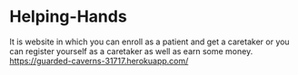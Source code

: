# Helping-Hands
It is website in which you can enroll as a patient and get a caretaker or you can register yourself as a caretaker as well as earn some money.
https://guarded-caverns-31717.herokuapp.com/
